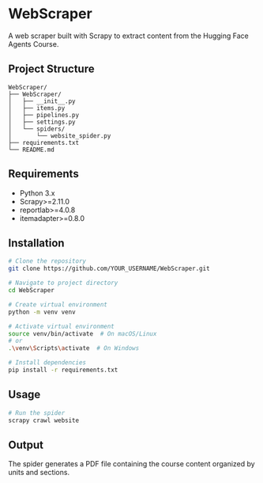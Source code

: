 
# WebScraper

A web scraper built with Scrapy to extract content from the Hugging Face Agents Course.

## Project Structure
```
WebScraper/
├── WebScraper/
│   ├── __init__.py
│   ├── items.py
│   ├── pipelines.py
│   ├── settings.py
│   └── spiders/
│       └── website_spider.py
├── requirements.txt
└── README.md
```

## Requirements
- Python 3.x
- Scrapy>=2.11.0
- reportlab>=4.0.8
- itemadapter>=0.8.0

## Installation
```bash
# Clone the repository
git clone https://github.com/YOUR_USERNAME/WebScraper.git

# Navigate to project directory
cd WebScraper

# Create virtual environment
python -m venv venv

# Activate virtual environment
source venv/bin/activate  # On macOS/Linux
# or
.\venv\Scripts\activate  # On Windows

# Install dependencies
pip install -r requirements.txt
```

## Usage
```bash
# Run the spider
scrapy crawl website
```

## Output
The spider generates a PDF file containing the course content organized by units and sections.